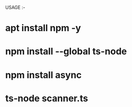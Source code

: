 USAGE :-
# apt install npm -y
# npm install --global ts-node
# npm install async
# ts-node scanner.ts
